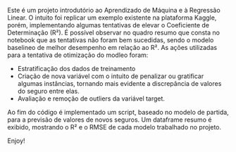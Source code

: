 Este é um projeto introdutório ao Aprendizado de Máquina e à Regressão Linear.
O intuito foi replicar um exemplo existente na plataforma Kaggle, porém, implementando algumas tentativas de elevar o Coeficiente de Determinação (R²).
É possível observar no quadro resumo que consta no notebook que as tentativas não foram bem sucedidas, sendo o modelo baselineo de melhor desempenho em relação ao R².
As ações utilizadas para a tentativa de otimização do modleo foram:
- Estratificação dos dados de treinamento
- Criação de nova variável com o intuito de penalizar ou gratificar algumas instâncias, tornando mais evidente a discrepância de valores do seguro entre elas.
- Avaliação e remoção de outliers da variável target.

Ao fim do código é implementado um script, baseado no modelo de partida, para a previsão de valores de novos seguros.
Um dataframe resumo é exibido, mostrando o R² e o RMSE de cada modelo trabalhado no projeto.

Enjoy!
